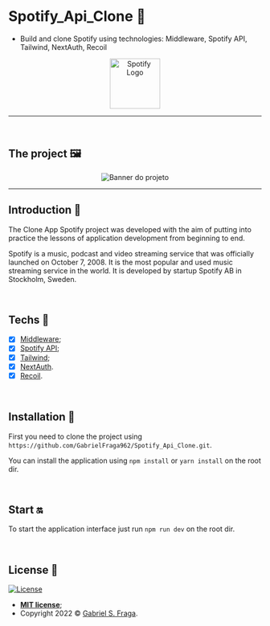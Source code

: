 # Spotify_Api_Clone 🎻

- Build and clone Spotify using technologies: Middleware, Spotify API, Tailwind, NextAuth, Recoil

<p align="center">
  <img src="https://i.imgur.com/s2kJrS5.png" alt="Spotify Logo" height="100" width="100"/>
</p>

---
<br>

## The project 🖼️

<p align="center">
  <img src="https://imgur.com/QkcbE1U.png" alt="Banner do projeto"/>
</p>

---

## Introduction 📜

The Clone App Spotify project was developed with the aim of putting into practice the lessons of application development from beginning to end.

Spotify is a music, podcast and video streaming service that was officially launched on October 7, 2008. It is the most popular and used music streaming service in the world. It is developed by startup Spotify AB in Stockholm, Sweden.


<br>


## Techs :rocket:

- [x] [Middleware](https://nextjs.org/docs/middleware);
- [x] [Spotify API](https://developer.spotify.com/dashboard/);
- [x] [Tailwind](https://tailwindcss.com/);
- [x] [NextAuth](https://next-auth.js.org/).
- [x] [Recoil](https://recoiljs.org/).

<br>

## Installation :wrench:

First you need to clone the project using `https://github.com/GabrielFraga962/Spotify_Api_Clone.git`.

You can install the application using `npm install` or `yarn install` on the root dir.

<br>

## Start :on:

To start the application interface just run `npm run dev` on the root dir.

<br>


## License :memo:

[![License](http://img.shields.io/:license-mit-red.svg?style=flat-square)](http://badges.mit-license.org)

- **[MIT license](https://github.com/GabrielFraga962/Spotify_Api_Clone/blob/main/LICENSE)**;
- Copyright 2022 © <a href="https://github.com/GabrielFraga962" target="_blank">Gabriel S. Fraga</a>.

